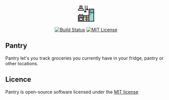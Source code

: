 <p align="center"><img width="50px" src="https://raw.githubusercontent.com/MichalGallovic/Pantry/master/public/img/pantry.png"></p>
<p align="center">
<a href="https://travis-ci.org/MichalGallovic/Pantry"><img src="https://travis-ci.org/MichalGallovic/Pantry.svg?branch=master" alt="Build Status"></a>
<a href="https://en.wikipedia.org/wiki/MIT_License"><img src="https://img.shields.io/badge/License-MIT-green.svg" alt="MIT License"></a>
</p>

## Pantry

Pantry let's you track groceries you currently have in your fridge, pantry or other locations.

## Licence

Pantry is open-source software licensed under the [MIT license](https://opensource.org/licenses/MIT)

